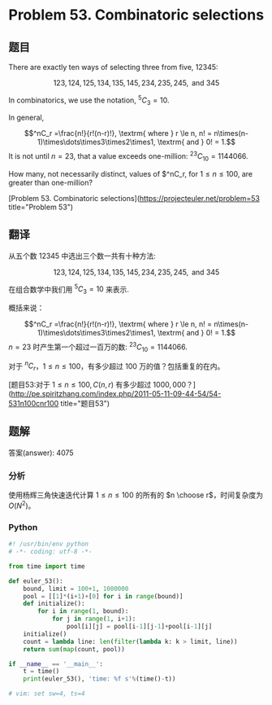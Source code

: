 Problem 53. Combinatoric selections
========================================

## 题目

There are exactly ten ways of selecting three from five, $12345$:

$$123, 124, 125, 134, 135, 145, 234, 235, 245, \textrm{ and } 345$$

In combinatorics, we use the notation, $^5C_3 = 10$.

In general,

$$^nC_r =\frac{n!}{r!(n-r)!}, \textrm{ where } r \le n, n! = n\times(n-1)\times\dots\times3\times2\times1, \textrm{ and } 0! = 1.$$
It is not until $n = 23$, that a value exceeds one-million: $^{23}C_{10} = 1144066$.

How many, not necessarily distinct, values of $^nC_r, for $1 \le n \le 100$, are greater than one-million?

[Problem 53. Combinatoric selections](https://projecteuler.net/problem=53 title="Problem 53")

## 翻译

从五个数 $12345$ 中选出三个数一共有十种方法:

$$123, 124, 125, 134, 135, 145, 234, 235, 245, \textrm{ and } 345$$

在组合数学中我们用 $^5C_3 = 10$ 来表示.

概括来说：

$$^nC_r =\frac{n!}{r!(n-r)!}, \textrm{ where } r \le n, n! = n\times(n-1)\times\dots\times3\times2\times1, \textrm{ and } 0! = 1.$$
$n = 23$ 时产生第一个超过一百万的数: $^{23}C_{10} = 1144066$.

对于 $^nC_r$，$1 \le n \le 100$，有多少超过 $100$ 万的值？包括重复的在内。

[题目53:对于 $1 \le n \le 100, C(n,r)$ 有多少超过 $1000,000$？](http://pe.spiritzhang.com/index.php/2011-05-11-09-44-54/54-531n100cnr100 title="题目53")

## 题解

答案(answer): 4075

### 分析

使用杨辉三角快速迭代计算 $1 \le n \le 100$ 的所有的 $n \choose r$，时间复杂度为 $O(N^2)$。

### Python

~~~python
#! /usr/bin/env python
# -*- coding: utf-8 -*-

from time import time

def euler_53():
    bound, limit = 100+1, 1000000
    pool = [[1]*(i+1)+[0] for i in range(bound)]
    def initialize():
        for i in range(1, bound):
            for j in range(1, i+1):
                pool[i][j] = pool[i-1][j-1]+pool[i-1][j]
    initialize()
    count = lambda line: len(filter(lambda k: k > limit, line))
    return sum(map(count, pool))

if __name__ == '__main__':
    t = time()
    print(euler_53(), 'time: %f s'%(time()-t))

# vim: set sw=4, ts=4
~~~
